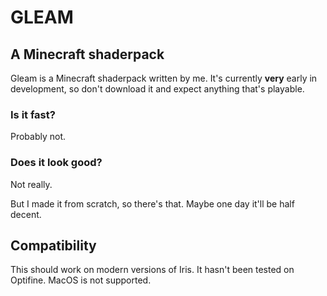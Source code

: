 # GLEAM
## A Minecraft shaderpack
Gleam is a Minecraft shaderpack written by me. It's currently **very** early in development, so don't download it and expect anything that's playable.
### Is it fast?
Probably not.
### Does it look good?
Not really.

But I made it from scratch, so there's that. Maybe one day it'll be half decent.

## Compatibility
This should work on modern versions of Iris. It hasn't been tested on Optifine. MacOS is not supported.
